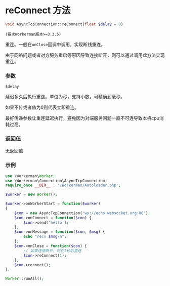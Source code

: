 # reConnect 方法
```php
void AsyncTcpConnection::reConnect(float $delay = 0)
```

``` (要求Workerman版本>=3.3.5) ```

重连。一般在```onClose```回调中调用，实现断线重连。

由于网络问题或者对方服务重启等原因导致连接断开，则可以通过调用此方法实现重连。


### 参数
``` $delay ```

延迟多久后执行重连。单位为秒，支持小数，可精确到毫秒。

如果不传或者值为0则代表立即重连。

最好传递参数让重连延迟执行，避免因为对端服务问题一直不可连导致本机cpu消耗过高。


### 返回值
无返回值

### 示例

```php
use \Workerman\Worker;
use \Workerman\Connection\AsyncTcpConnection;
require_once __DIR__ . '/Workerman/Autoloader.php';

$worker = new Worker();

$worker->onWorkerStart = function($worker)
{
    $con = new AsyncTcpConnection('ws://echo.websocket.org:80');
    $con->onConnect = function($con) {
        $con->send('hello');
    };
    $con->onMessage = function($con, $msg) {
        echo "recv $msg\n";
    };
    $con->onClose = function($con) {
        // 如果连接断开，则在1秒后重连
        $con->reConnect(1);
    };
    $con->connect();
};

Worker::runAll();
```



